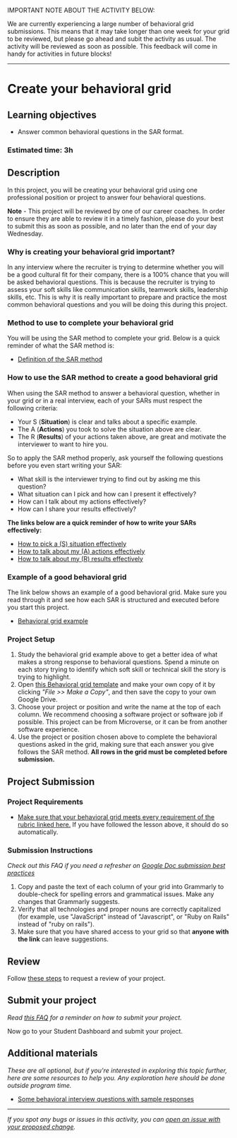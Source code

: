 IMPORTANT NOTE ABOUT THE ACTIVITY BELOW:

We are currently experiencing a large number of behavioral grid submissions. This means that it may take longer than one week for your grid to be reviewed, but please go ahead and subit the activity as usual. The activity will be reviewed as soon as possible. This feedback will come in handy for activities in future blocks!

---

# Create your behavioral grid

## Learning objectives

- Answer common behavioral questions in the SAR format.

### **Estimated time**: 3h

## Description

In this project, you will be creating your behavioral grid using one professional position or project to answer four behavioral questions.

**Note** - This project will be reviewed by one of our career coaches. In order to ensure they are able to review it in a timely fashion, please do your best to submit this as soon as possible, and no later than the end of your day Wednesday.

### Why is creating your behavioral grid important?

In any interview where the recruiter is trying to determine whether you will be a good cultural fit for their company, there is a 100% chance that you will be asked behavioral questions. This is because the recruiter is trying to assess your soft skills like communication skills, teamwork skills, leadership skills, etc. This is why it is really important to prepare and practice the most common behavioral questions and you will be doing this during this project.

### Method to use to complete your behavioral grid

You will be using the SAR method to complete your grid. Below is a quick reminder of what the SAR method is:

- [Definition of the SAR method](https://github.com/matovu-farid/curriculum-professional-skills/blob/main/interview-prep/what-does-sar-mean.md)

### How to use the SAR method to create a good behavioral grid

When using the SAR method to answer a behavioral question, whether in your grid or in a real interview, each of your SARs must respect the following criteria:

- Your S (**Situation**) is clear and talks about a specific example.
- The A (**Actions**) you took to solve the situation above are clear.
- The R (**Results**) of your actions taken above, are great and motivate the interviewer to want to hire you.

So to apply the SAR method properly, ask yourself the following questions before you even start writing your SAR:

- What skill is the interviewer trying to find out by asking me this question?
- What situation can I pick and how can I present it effectively?
- How can I talk about my actions effectively?
- How can I share your results effectively?

**The links below are a quick reminder of how to write your SARs effectively:**

- [How to pick a (S) situation effectively](https://github.com/matovu-farid/curriculum-professional-skills/blob/main/interview-prep/what-situations%20-to-pick-up-and-how-to-present-them-effectively.md)
- [How to talk about my (A) actions effectively](https://github.com/matovu-farid/curriculum-professional-skills/blob/main/interview-prep/how-to-frame-and-share-actions-correctly.md)
- [How to talk about my (R) results effectively](https://github.com/matovu-farid/curriculum-professional-skills/blob/main/interview-prep/how-to-frame-and-share-results-effectively.md)

### Example of a good behavioral grid

The link below shows an example of a good behavioral grid. Make sure you read through it and see how each SAR is structured and executed before you start this project.

- [Behavioral grid example](https://docs.google.com/document/d/1Xvq286JZTJsUD_wYDa-IrzODkqmkAwLJBBrO2B8pkNE/edit?usp=sharing)

### Project Setup

1. Study the behavioral grid example above to get a better idea of what makes a strong response to behavioral questions. Spend a minute on each story trying to identify which soft skill or technical skill the story is trying to highlight.
2. Open [this Behavioral grid template](https://docs.google.com/document/d/10WfzCmmdbyEdY6ztdfaFTosSNZfS-NBww57U6_Y8fIg/edit?usp=sharing) and make your own copy of it by clicking _"File >> Make a Copy"_, and then save the copy to your own Google Drive.
3. Choose your project or position and write the name at the top of each column. We recommend choosing a software project or software job if possible. This project can be from Microverse, or it can be from another software experience.
4. Use the project or position chosen above to complete the behavioral questions asked in the grid, making sure that each answer you give follows the SAR method. **All rows in the grid must be completed before submission.**

## Project Submission

### Project Requirements

- [Make sure that your behavioral grid meets every requirement of the rubric linked here.](https://docs.google.com/document/d/1EARx6VfxiAbqqUrX9FGOFUmw4Rvy1YTQSBMyYJNrHzY/edit?usp=sharing) If you have followed the lesson above, it should do so automatically.

### Submission Instructions

_Check out this FAQ if you need a refresher on [Google Doc submission best practices](https://microverse.zendesk.com/hc/en-us/articles/360063156813)_

1. Copy and paste the text of each column of your grid into Grammarly to double-check for spelling errors and grammatical issues. Make any changes that Grammarly suggests.
2. Verify that all technologies and proper nouns are correctly capitalized (for example, use "JavaScript" instead of "Javascript", or "Ruby on Rails" instead of "ruby on rails").
3. Make sure that you have shared access to your grid so that **anyone with the link** can leave suggestions.

## Review

Follow [these steps](https://github.com/microverseinc/curriculum-transversal-skills/blob/main/code-review/articles/how_to_ask_for_a_prof_skills_review.md) to request a review of your project.

## Submit your project

_Read [this FAQ](https://microverse.zendesk.com/hc/en-us/articles/360061344234) for a reminder on how to submit your project._

Now go to your Student Dashboard and submit your project.

## Additional materials

_These are all optional, but if you're interested in exploring this topic further, here are some resources to help you. Any exploration here should be done outside program time._

- [Some behavioral interview questions with sample responses](https://www.thebalancecareers.com/job-interview-questions-and-answers-2061204)

---

_If you spot any bugs or issues in this activity, you can [open an issue with your proposed change](https://github.com/microverseinc/curriculum-transversal-skills/blob/main/git-github/articles/open_issue.md)._

